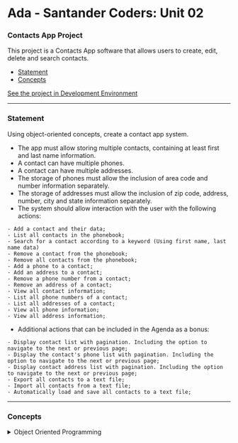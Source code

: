 # Ada - Santander Coders: Unit 02

### Contacts App Project

This project is a Contacts App software that allows users to create, edit, delete and search contacts.

- [Statement](#statement)
- [Concepts](#concepts)

[See the project in Development Environment](https://github.dev/arthurbicego/ada-santander-coders-02/)

---

### Statement

Using object-oriented concepts, create a contact app system.
- The app must allow storing multiple contacts, containing at least first and last name information.
- A contact can have multiple phones.
- A contact can have multiple addresses.
- The storage of phones must allow the inclusion of area code and number information separately.
- The storage of addresses must allow the inclusion of zip code, address, number, city and state information separately.
- The system should allow interaction with the user with the following actions:

```
- Add a contact and their data;
- List all contacts in the phonebook;
- Search for a contact according to a keyword (Using first name, last name data)
- Remove a contact from the phonebook;
- Remove all contacts from the phonebook;
- Add a phone to a contact;
- Add an address to a contact;
- Remove a phone number from a contact;
- Remove an address of a contact;
- View all contact information;
- List all phone numbers of a contact;
- List all addresses of a contact;
- View all phone information;
- View all address information;
```

- Additional actions that can be included in the Agenda as a bonus:

```
- Display contact list with pagination. Including the option to navigate to the next or previous page;
- Display the contact's phone list with pagination. Including the option to navigate to the next or previous page;
- Display contact address list with pagination. Including the option to navigate to the next or previous page;
- Export all contacts to a text file;
- Import all contacts from a text file;
- Automatically load and save all contacts to a text file;
```

---

### Concepts

<details>
  <summary>Object Oriented Programming</summary>

  ```java
(insert code here)
  ```
</details>
